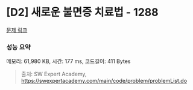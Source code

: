 # [D2] 새로운 불면증 치료법 - 1288 

[문제 링크](https://swexpertacademy.com/main/code/problem/problemDetail.do?contestProbId=AV18_yw6I9MCFAZN) 

### 성능 요약

메모리: 61,980 KB, 시간: 177 ms, 코드길이: 411 Bytes



> 출처: SW Expert Academy, https://swexpertacademy.com/main/code/problem/problemList.do